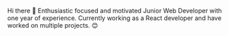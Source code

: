 Hi there 👋
Enthusiastic focused and motivated Junior Web Developer with one year of experience. Currently working as a React developer and have worked on multiple projects.
:blush:
